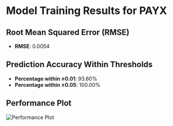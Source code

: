 # Model Training Results for PAYX

## Root Mean Squared Error (RMSE)
- **RMSE**: 0.0054

## Prediction Accuracy Within Thresholds
- **Percentage within ±0.01**: 93.60%
- **Percentage within ±0.05**: 100.00%

## Performance Plot
![Performance Plot](../imgs/PAYX.png)
